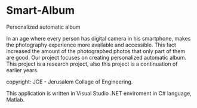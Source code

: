 Smart-Album
===========

Personalized automatic album

In an age where every person has digital camera in his smartphone, makes the photography experience more available and accessible. This fact increased the amount of the photographed photos that only part of them are good.
Our project focuses on creating personalized automatic album.
This project is a research project, also this project is a continuation of earlier years. 

copyright: JCE - Jerusalem Collage of Engineering.

This application is written in Visual Studio .NET enviroment in C# language, Matlab.

